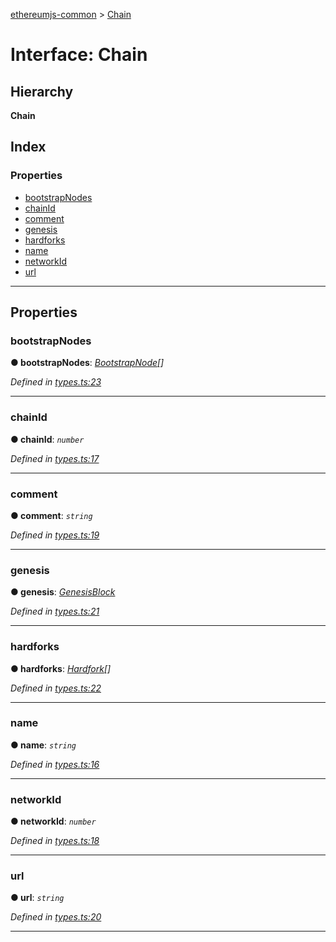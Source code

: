 [ethereumjs-common](../README.md) > [Chain](../interfaces/chain.md)

# Interface: Chain

## Hierarchy

**Chain**

## Index

### Properties

- [bootstrapNodes](chain.md#bootstrapnodes)
- [chainId](chain.md#chainid)
- [comment](chain.md#comment)
- [genesis](chain.md#genesis)
- [hardforks](chain.md#hardforks)
- [name](chain.md#name)
- [networkId](chain.md#networkid)
- [url](chain.md#url)

---

## Properties

<a id="bootstrapnodes"></a>

### bootstrapNodes

**● bootstrapNodes**: _[BootstrapNode](bootstrapnode.md)[]_

_Defined in [types.ts:23](https://github.com/ethereumjs/ethereumjs-vm/blob/2347a51/packages/common/src/types.ts#L23)_

---

<a id="chainid"></a>

### chainId

**● chainId**: _`number`_

_Defined in [types.ts:17](https://github.com/ethereumjs/ethereumjs-vm/blob/2347a51/packages/common/src/types.ts#L17)_

---

<a id="comment"></a>

### comment

**● comment**: _`string`_

_Defined in [types.ts:19](https://github.com/ethereumjs/ethereumjs-vm/blob/2347a51/packages/common/src/types.ts#L19)_

---

<a id="genesis"></a>

### genesis

**● genesis**: _[GenesisBlock](genesisblock.md)_

_Defined in [types.ts:21](https://github.com/ethereumjs/ethereumjs-vm/blob/2347a51/packages/common/src/types.ts#L21)_

---

<a id="hardforks"></a>

### hardforks

**● hardforks**: _[Hardfork](hardfork.md)[]_

_Defined in [types.ts:22](https://github.com/ethereumjs/ethereumjs-vm/blob/2347a51/packages/common/src/types.ts#L22)_

---

<a id="name"></a>

### name

**● name**: _`string`_

_Defined in [types.ts:16](https://github.com/ethereumjs/ethereumjs-vm/blob/2347a51/packages/common/src/types.ts#L16)_

---

<a id="networkid"></a>

### networkId

**● networkId**: _`number`_

_Defined in [types.ts:18](https://github.com/ethereumjs/ethereumjs-vm/blob/2347a51/packages/common/src/types.ts#L18)_

---

<a id="url"></a>

### url

**● url**: _`string`_

_Defined in [types.ts:20](https://github.com/ethereumjs/ethereumjs-vm/blob/2347a51/packages/common/src/types.ts#L20)_

---

